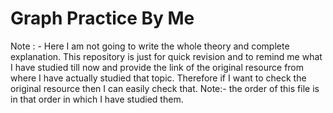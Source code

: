 # Graph Practice By Me

Note : - Here I am not going to write the whole theory and complete explanation. This repository is just for quick revision and to remind me what I have studied till now and provide the link of the original resource from where I have actually studied that topic. Therefore if I want to check the original resource then I can easily check that.
Note:- the order of this file is in that order in which I have studied them.


